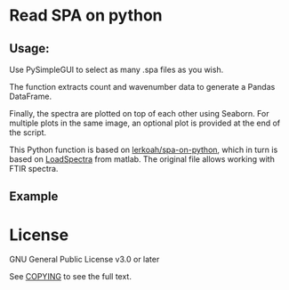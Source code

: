 # Read SPA on python

## Usage:

Use PySimpleGUI to select as many .spa files as you wish.

The function extracts count and wavenumber data to generate a Pandas DataFrame.

Finally, the spectra are plotted on top of each other using Seaborn. For multiple plots in the same image, an optional plot is provided at the end of the script.

This Python function is based on [lerkoah/spa-on-python](https://github.com/lerkoah/spa-on-python), which in turn is based on [LoadSpectra](https://la.mathworks.com/matlabcentral/fileexchange/57904-loadspectra) from matlab. The original file allows working with FTIR spectra.

## Example


# License
GNU General Public License v3.0 or later

See [COPYING](COPYING) to see the full text.
